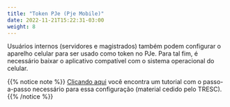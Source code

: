 ```yaml
---
title: "Token PJe (Pje Mobile)"
date: 2022-11-21T15:22:31-03:00
weight: 8
---
```


Usuários internos (servidores e magistrados) também podem configurar o aparelho celular para ser usado como token no PJe. Para tal fim, é necessário baixar o aplicativo compatível com o sistema operacional do celular.

{{% notice note %}}
[Clicando aqui](/docs/PJE_certificado_token_virtual_v100.pdf) você encontra um tutorial com o passo-a-passo necessário para essa configuração (material cedido pelo TRESC).
{{% /notice %}}
